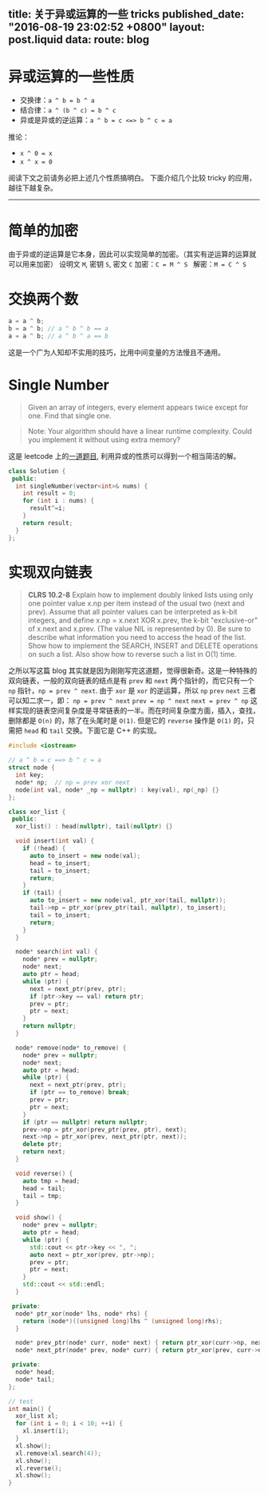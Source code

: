 title: 关于异或运算的一些 tricks
published_date: "2016-08-19 23:02:52 +0800"
layout: post.liquid
data:
  route: blog
---
# 异或运算的一些性质
- 交换律：`a ^ b = b ^ a`
- 结合律：`a ^ (b ^ c) = b ^ c`
- 异或是异或的逆运算：`a ^ b = c <=> b ^ c = a`

推论：
- `x ^ 0 = x`
- `x ^ x = 0`

阅读下文之前请务必把上述几个性质搞明白。
下面介绍几个比较 tricky 的应用，越往下越复杂。

---

# 简单的加密
由于异或的逆运算是它本身，因此可以实现简单的加密。（其实有逆运算的运算就可以用来加密）
设明文 `M`, 密钥 `S`, 密文 `C`
加密：`C = M ^ S `
解密：`M = C ^ S`

# 交换两个数

```cpp
a = a ^ b;
b = a ^ b; // a ^ b ^ b == a
a = a ^ b; // a ^ b ^ a == b
```
这是一个广为人知却不实用的技巧，比用中间变量的方法慢且不通用。

# Single Number
> Given an array of integers, every element appears twice except for one. Find that single one.

> Note:
> Your algorithm should have a linear runtime complexity. Could you implement it without using extra memory?

这是 leetcode 上的[一道题目](https://leetcode.com/problems/single-number/), 利用异或的性质可以得到一个相当简洁的解。

```cpp
class Solution {
 public:
  int singleNumber(vector<int>& nums) {
    int result = 0;
    for (int i : nums) {
      result^=i;
    }
    return result;
  }
};
```
# 实现双向链表
> **CLRS 10.2-8**
> Explain how to implement doubly linked lists using only one pointer value x.np per item instead of the usual two (next and prev). Assume that all pointer values can be interpreted as k-bit integers, and define x.np = x.next XOR x.prev, the k-bit "exclusive-or" of x.next and x.prev. (The value NIL is represented by 0). Be sure to describe what information you need to access the head of the list. Show how to implement the SEARCH, INSERT and DELETE operations on such a list. Also show how to reverse such a list in O(1) time.

之所以写这篇 blog 其实就是因为刚刚写完这道题，觉得很新奇。这是一种特殊的双向链表，一般的双向链表的结点是有 `prev` 和 `next` 两个指针的，而它只有一个 `np` 指针，`np = prev ^ next`. 由于 `xor` 是 `xor` 的逆运算，所以 `np` `prev` `next` 三者可以知二求一，即：
`np = prev ^ next`
`prev = np ^ next`
`next = prev ^ np`
这样实现的链表空间复杂度是寻常链表的一半。而在时间复杂度方面，插入，查找，删除都是 `O(n)` 的，除了在头尾时是 `O(1)`. 但是它的 `reverse` 操作是 `O(1)` 的，只需把 `head` 和 `tail` 交换。下面它是 C++ 的实现。

```cpp
#include <iostream>

// a ^ b = c ==> b ^ c = a
struct node {
  int key;
  node* np;  // np = prev xor next
  node(int val, node* _np = nullptr) : key(val), np(_np) {}
};

class xor_list {
 public:
  xor_list() : head(nullptr), tail(nullptr) {}

  void insert(int val) {
    if (!head) {
      auto to_insert = new node(val);
      head = to_insert;
      tail = to_insert;
      return;
    }
    if (tail) {
      auto to_insert = new node(val, ptr_xor(tail, nullptr));
      tail->np = ptr_xor(prev_ptr(tail, nullptr), to_insert);
      tail = to_insert;
      return;
    }
  }

  node* search(int val) {
    node* prev = nullptr;
    node* next;
    auto ptr = head;
    while (ptr) {
      next = next_ptr(prev, ptr);
      if (ptr->key == val) return ptr;
      prev = ptr;
      ptr = next;
    }
    return nullptr;
  }

  node* remove(node* to_remove) {
    node* prev = nullptr;
    node* next;
    auto ptr = head;
    while (ptr) {
      next = next_ptr(prev, ptr);
      if (ptr == to_remove) break;
      prev = ptr;
      ptr = next;
    }
    if (ptr == nullptr) return nullptr;
    prev->np = ptr_xor(prev_ptr(prev, ptr), next);
    next->np = ptr_xor(prev, next_ptr(ptr, next));
    delete ptr;
    return next;
  }

  void reverse() {
    auto tmp = head;
    head = tail;
    tail = tmp;
  }

  void show() {
    node* prev = nullptr;
    auto ptr = head;
    while (ptr) {
      std::cout << ptr->key << ", ";
      auto next = ptr_xor(prev, ptr->np);
      prev = ptr;
      ptr = next;
    }
    std::cout << std::endl;
  }

 private:
  node* ptr_xor(node* lhs, node* rhs) {
    return (node*)((unsigned long)lhs ^ (unsigned long)rhs);
  }

  node* prev_ptr(node* curr, node* next) { return ptr_xor(curr->np, next); }
  node* next_ptr(node* prev, node* curr) { return ptr_xor(prev, curr->np); }

 private:
  node* head;
  node* tail;
};

// test
int main() {
  xor_list xl;
  for (int i = 0; i < 10; ++i) {
    xl.insert(i);
  }
  xl.show();
  xl.remove(xl.search(4));
  xl.show();
  xl.reverse();
  xl.show();
}
```
